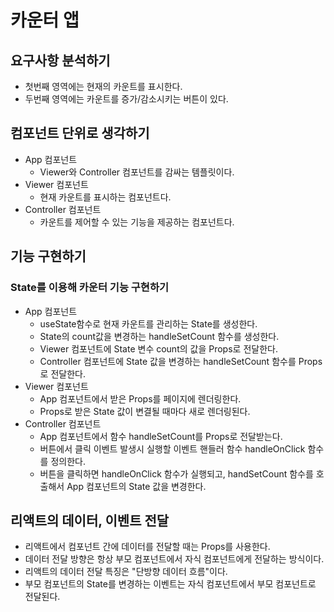 # 카운터 앱 

## 요구사항 분석하기
- 첫번째 영역에는 현재의 카운트를 표시한다.
- 두번째 영역에는 카운트를 증가/감소시키는 버튼이 있다.

## 컴포넌트 단위로 생각하기
- App 컴포넌트
  + Viewer와 Controller 컴포넌트를 감싸는 템플릿이다.
- Viewer 컴포넌트
  + 현재 카운트를 표시하는 컴포넌트다.
- Controller 컴포넌트
  + 카운트를 제어할 수 있는 기능을 제공하는 컴포넌트다.

## 기능 구현하기
### State를 이용해 카운터 기능 구현하기
- App 컴포넌트
  + useState함수로 현재 카운트를 관리하는 State를 생성한다.
  + State의 count값을 변경하는 handleSetCount 함수를 생성한다.
  + Viewer 컴포넌트에 State 변수 count의 값을 Props로 전달한다.
  + Controller 컴포넌트에 State 값을 변경하는 handleSetCount 함수를 Props로 전달한다.
- Viewer 컴포넌트
  + App 컴포넌트에서 받은 Props를 페이지에 렌더링한다.
  + Props로 받은 State 값이 변결될 때마다 새로 렌더링된다.
- Controller 컴포넌트
  + App 컴포넌트에서 함수 handleSetCount를 Props로 전달받는다.
  + 버튼에서 클릭 이벤트 발생시 실행할 이벤트 핸들러 함수 handleOnClick 함수를 정의한다.
  + 버튼을 클릭하면 handleOnClick 함수가 실행되고, handSetCount 함수를 호출해서 App 컴포넌트의 State 값을 변경한다.
  
## 리액트의 데이터, 이벤트 전달
- 리액트에서 컴포넌트 간에 데이터를 전달할 때는 Props를 사용한다.
- 데이터 전달 방향은 항상 부모 컴포넌트에서 자식 컴포넌트에게 전달하는 방식이다.
- 리액트의 데이터 전달 특징은 "단방향 데이터 흐름"이다.
- 부모 컴포넌트의 State를 변경하는 이벤트는 자식 컴포넌트에서 부모 컴포넌트로 전달된다.